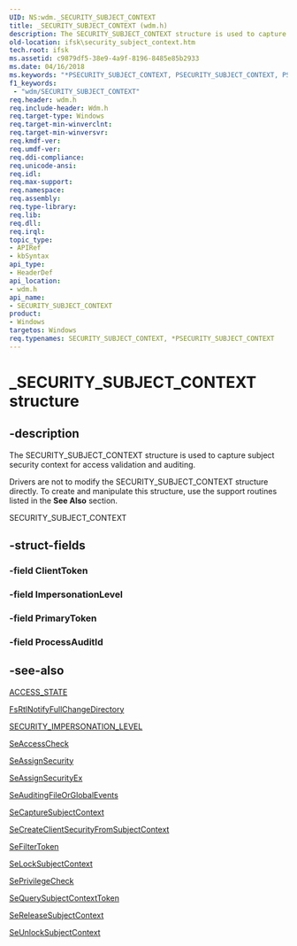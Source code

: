 ```yaml
---
UID: NS:wdm._SECURITY_SUBJECT_CONTEXT
title: _SECURITY_SUBJECT_CONTEXT (wdm.h)
description: The SECURITY_SUBJECT_CONTEXT structure is used to capture subject security context for access validation and auditing.
old-location: ifsk\security_subject_context.htm
tech.root: ifsk
ms.assetid: c9879df5-38e9-4a9f-8196-8485e85b2933
ms.date: 04/16/2018
ms.keywords: "*PSECURITY_SUBJECT_CONTEXT, PSECURITY_SUBJECT_CONTEXT, PSECURITY_SUBJECT_CONTEXT structure pointer [Installable File System Drivers], SECURITY_SUBJECT_CONTEXT, SECURITY_SUBJECT_CONTEXT structure [Installable File System Drivers], _SECURITY_SUBJECT_CONTEXT, ifsk.security_subject_context, securitystructures_e91a762f-82dc-4319-a479-8de15bce2bfd.xml, wdm/PSECURITY_SUBJECT_CONTEXT, wdm/SECURITY_SUBJECT_CONTEXT"
f1_keywords:
 - "wdm/SECURITY_SUBJECT_CONTEXT"
req.header: wdm.h
req.include-header: Wdm.h
req.target-type: Windows
req.target-min-winverclnt: 
req.target-min-winversvr: 
req.kmdf-ver: 
req.umdf-ver: 
req.ddi-compliance: 
req.unicode-ansi: 
req.idl: 
req.max-support: 
req.namespace: 
req.assembly: 
req.type-library: 
req.lib: 
req.dll: 
req.irql: 
topic_type:
- APIRef
- kbSyntax
api_type:
- HeaderDef
api_location:
- wdm.h
api_name:
- SECURITY_SUBJECT_CONTEXT
product:
- Windows
targetos: Windows
req.typenames: SECURITY_SUBJECT_CONTEXT, *PSECURITY_SUBJECT_CONTEXT
---
```


# _SECURITY_SUBJECT_CONTEXT structure


## -description


The SECURITY_SUBJECT_CONTEXT structure is used to capture subject security context for access validation and auditing.

Drivers are not to modify the SECURITY_SUBJECT_CONTEXT structure directly. To create and manipulate this structure, use the support routines listed in the <b>See Also</b> section. 

SECURITY_SUBJECT_CONTEXT


## -struct-fields




### -field ClientToken


### -field ImpersonationLevel


### -field PrimaryToken


### -field ProcessAuditId


## -see-also




<a href="https://docs.microsoft.com/windows-hardware/drivers/ddi/wdm/ns-wdm-_access_state">ACCESS_STATE</a>



<a href="https://docs.microsoft.com/windows-hardware/drivers/ddi/ntifs/nf-ntifs-fsrtlnotifyfullchangedirectory">FsRtlNotifyFullChangeDirectory</a>



<a href="https://docs.microsoft.com/windows-hardware/drivers/ddi/wdm/ne-wdm-_security_impersonation_level">SECURITY_IMPERSONATION_LEVEL</a>



<a href="https://docs.microsoft.com/windows-hardware/drivers/ddi/wdm/nf-wdm-seaccesscheck">SeAccessCheck</a>



<a href="https://docs.microsoft.com/windows-hardware/drivers/ddi/wdm/nf-wdm-seassignsecurity">SeAssignSecurity</a>



<a href="https://docs.microsoft.com/windows-hardware/drivers/ddi/wdm/nf-wdm-seassignsecurityex">SeAssignSecurityEx</a>



<a href="https://docs.microsoft.com/windows-hardware/drivers/ddi/ntifs/nf-ntifs-seauditingfileorglobalevents">SeAuditingFileOrGlobalEvents</a>



<a href="https://docs.microsoft.com/windows-hardware/drivers/ddi/ntifs/nf-ntifs-secapturesubjectcontext">SeCaptureSubjectContext</a>



<a href="https://docs.microsoft.com/windows-hardware/drivers/ddi/ntifs/nf-ntifs-secreateclientsecurityfromsubjectcontext">SeCreateClientSecurityFromSubjectContext</a>



<a href="https://docs.microsoft.com/windows-hardware/drivers/ddi/ntifs/nf-ntifs-sefiltertoken">SeFilterToken</a>



<a href="https://docs.microsoft.com/windows-hardware/drivers/ddi/ntifs/nf-ntifs-selocksubjectcontext">SeLockSubjectContext</a>



<a href="https://docs.microsoft.com/windows-hardware/drivers/ddi/ntifs/nf-ntifs-seprivilegecheck">SePrivilegeCheck</a>



<a href="https://docs.microsoft.com/windows-hardware/drivers/ddi/ntifs/nf-ntifs-sequerysubjectcontexttoken">SeQuerySubjectContextToken</a>



<a href="https://docs.microsoft.com/windows-hardware/drivers/ddi/ntifs/nf-ntifs-sereleasesubjectcontext">SeReleaseSubjectContext</a>



<a href="https://docs.microsoft.com/windows-hardware/drivers/ddi/ntifs/nf-ntifs-seunlocksubjectcontext">SeUnlockSubjectContext</a>
 

 

